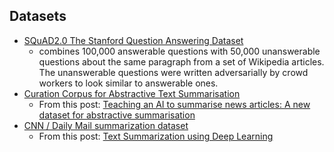 ## Datasets

- [SQuAD2.0 The Stanford Question Answering Dataset](https://rajpurkar.github.io/SQuAD-explorer/)
  - combines 100,000 answerable questions with 50,000 unanswerable questions about the same paragraph from a set of Wikipedia articles. The unanswerable questions were written adversarially by crowd workers to look similar to answerable ones.
- [Curation Corpus for Abstractive Text Summarisation](https://github.com/CurationCorp/curation-corpus)
  - From this post: [Teaching an AI to summarise news articles: A new dataset for abstractive summarisation](https://medium.com/curation-corporation/teaching-an-ai-to-abstract-a-new-dataset-for-abstractive-auto-summarisation-5227f546caa8)
- [CNN / Daily Mail summarization dataset](https://github.com/abisee/cnn-dailymail)
  - From this post: [Text Summarization using Deep Learning](https://towardsdatascience.com/text-summarization-using-deep-learning-6e379ed2e89c)